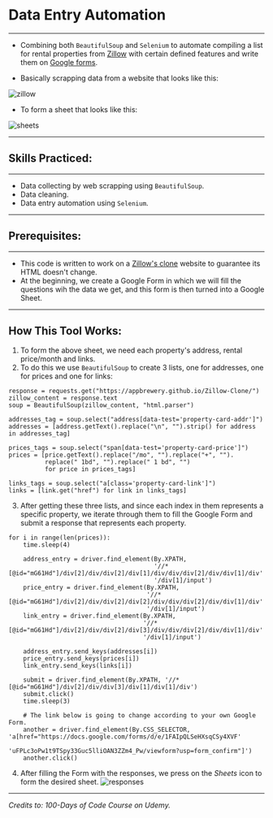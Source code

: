 # Data Entry Automation

---

- Combining both `BeautifulSoup` and `Selenium` to automate compiling a list for rental properties from 
[Zillow](https://www.zillow.com/) with certain defined features and write them on [Google forms](https://docs.google.com/forms/).

- Basically scrapping data from a website that looks like this:

![zillow](https://github.com/Abdelrahman-Elsaudy/Shopping-Price-Alert/assets/158151388/6cdc6ea8-b6f2-4763-9937-0ed2b166b124)

- To form a sheet that looks like this:

![sheets](https://github.com/Abdelrahman-Elsaudy/Shopping-Price-Alert/assets/158151388/add2ca27-e09f-4b85-9145-238ff7388b9d)

---

## Skills Practiced:

---

- Data collecting by web scrapping using `BeautifulSoup`.
- Data cleaning.
- Data entry automation using `Selenium`.


---

## Prerequisites:

---

- This code is written to work on a [Zillow's clone](https://appbrewery.github.io/Zillow-Clone/) website to guarantee its HTML doesn't change.
- At the beginning, we create a Google Form in which we will fill the questions wih the data we get, and this form is then
turned into a Google Sheet.

---
## How This Tool Works:

1. To form the above sheet, we need each property's address, rental price/month and links.
2. To do this we use `BeautifulSoup` to create 3 lists, one for addresses, one for prices and one for links:
```
response = requests.get("https://appbrewery.github.io/Zillow-Clone/")
zillow_content = response.text
soup = BeautifulSoup(zillow_content, "html.parser")

addresses_tag = soup.select("address[data-test='property-card-addr']")
addresses = [address.getText().replace("\n", "").strip() for address in addresses_tag]

prices_tags = soup.select("span[data-test='property-card-price']")
prices = [price.getText().replace("/mo", "").replace("+", "").
          replace(" 1bd", "").replace(" 1 bd", "")
          for price in prices_tags]

links_tags = soup.select("a[class='property-card-link']")
links = [link.get("href") for link in links_tags]
```
3. After getting these three lists, and since each index in them represents a specific property, we iterate through them
to fill the Google Form and submit a response that represents each property.
```
for i in range(len(prices)):
    time.sleep(4)

    address_entry = driver.find_element(By.XPATH,
                                        '//*[@id="mG61Hd"]/div[2]/div/div[2]/div[1]/div/div/div[2]/div/div[1]/div'
                                        '/div[1]/input')
    price_entry = driver.find_element(By.XPATH,
                                      '//*[@id="mG61Hd"]/div[2]/div/div[2]/div[2]/div/div/div[2]/div/div[1]/div'
                                      '/div[1]/input')
    link_entry = driver.find_element(By.XPATH,
                                     '//*[@id="mG61Hd"]/div[2]/div/div[2]/div[3]/div/div/div[2]/div/div[1]/div'
                                     '/div[1]/input')

    address_entry.send_keys(addresses[i])
    price_entry.send_keys(prices[i])
    link_entry.send_keys(links[i])

    submit = driver.find_element(By.XPATH, '//*[@id="mG61Hd"]/div[2]/div/div[3]/div[1]/div[1]/div')
    submit.click()
    time.sleep(3)

    # The link below is going to change according to your own Google Form.
    another = driver.find_element(By.CSS_SELECTOR, 'a[href="https://docs.google.com/forms/d/e/1FAIpQLSeHXsqCSy4XVF'
                                                   'uFPLc3oPw1t9TSpy33Guc5lliOAN3ZZm4_Pw/viewform?usp=form_confirm"]')
    another.click()
```
4. After filling the Form with the responses, we press on the _Sheets_ icon to form the desired sheet.
![responses](https://github.com/Abdelrahman-Elsaudy/Shopping-Price-Alert/assets/158151388/d27239a7-866a-49eb-9998-be1408f85372)

---
_Credits to: 100-Days of Code Course on Udemy._